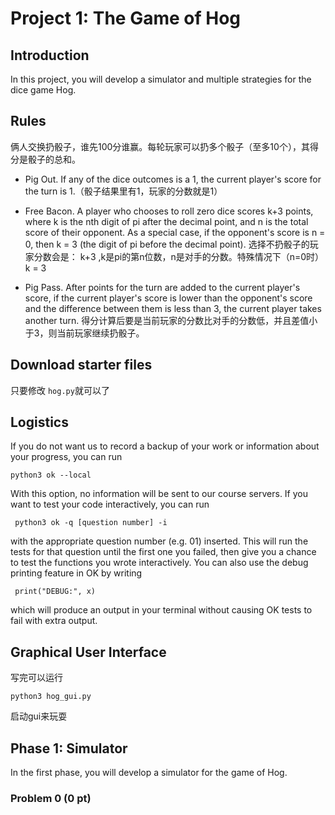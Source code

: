 # Project 1: The Game of Hog

## Introduction

In this project, you will develop a simulator and multiple strategies for the dice game Hog. 

## Rules

俩人交换扔骰子，谁先100分谁赢。每轮玩家可以扔多个骰子（至多10个），其得分是骰子的总和。

- Pig Out. If any of the dice outcomes is a 1, the current player's score for the turn is 1.（骰子结果里有1，玩家的分数就是1）

- Free Bacon. A player who chooses to roll zero dice scores k+3 points, where k is the nth digit of pi after the decimal point, and n is the total score of their opponent. As a special case, if the opponent's score is n = 0, then k = 3 (the digit of pi before the decimal point). 选择不扔骰子的玩家分数会是： k+3 ,k是pi的第n位数，n是对手的分数。特殊情况下（n=0时）k = 3

- Pig Pass. After points for the turn are added to the current player's score, if the current player's score is lower than the opponent's score and the difference between them is less than 3, the current player takes another turn. 得分计算后要是当前玩家的分数比对手的分数低，并且差值小于3，则当前玩家继续扔骰子。

## Download starter files

只要修改 `hog.py`就可以了

## Logistics
If you do not want us to record a backup of your work or information about your progress, you can run
```
python3 ok --local
```
With this option, no information will be sent to our course servers. If you want to test your code interactively, you can run
```
 python3 ok -q [question number] -i 
```
with the appropriate question number (e.g. 01) inserted. This will run the tests for that question until the first one you failed, then give you a chance to test the functions you wrote interactively.
You can also use the debug printing feature in OK by writing
```
 print("DEBUG:", x) 
```
which will produce an output in your terminal without causing OK tests to fail with extra output.

## Graphical User Interface

写完可以运行
```
python3 hog_gui.py
```
启动gui来玩耍

## Phase 1: Simulator

In the first phase, you will develop a simulator for the game of Hog.

### Problem 0 (0 pt)

